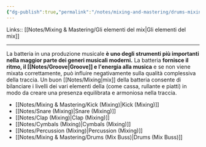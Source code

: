 ```yaml
---
{"dg-publish":true,"permalink":"/notes/mixing-and-mastering/drums-mixing/"}
---
```


Links:: [[Notes/Mixing & Mastering/Gli elementi del mix\|Gli elementi del mix]]

---
La batteria in una produzione musicale **è uno degli strumenti più importanti nella maggior parte dei generi musicali moderni.** La batteria **fornisce il ritmo, il [[Notes/Groove\|Groove]] e l'energia alla musica** e se non viene mixata correttamente, può influire negativamente sulla qualità complessiva della traccia. Un buon [[Notes/Mixing\|mix]] della batteria consente di bilanciare i livelli dei vari elementi della (come cassa, rullante e piatti) in modo da creare una presenza equilibrata e armoniosa nella traccia.

- [[Notes/Mixing & Mastering/Kick (Mixing)\|Kick (Mixing)]]
- [[Notes/Snare (Mixing)\|Snare (Mixing)]]
- [[Notes/Clap (Mixing)\|Clap (Mixing)]]
- [[Notes/Cymbals (Mixing)\|Cymbals (Mixing)]]
- [[Notes/Percussion (Mixing)\|Percussion (Mixing)]]
- [[Notes/Mixing & Mastering/Drums (Mix Buss)\|Drums (Mix Buss)]]


